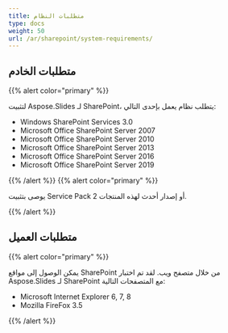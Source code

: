 ```yaml
---
title: متطلبات النظام
type: docs
weight: 50
url: /ar/sharepoint/system-requirements/
---
```


## **متطلبات الخادم**
{{% alert color="primary" %}} 

لتثبيت Aspose.Slides لـ SharePoint، يتطلب نظام يعمل بإحدى التالي:

- Windows SharePoint Services 3.0
- Microsoft Office SharePoint Server 2007
- Microsoft Office SharePoint Server 2010
- Microsoft Office SharePoint Server 2013
- Microsoft Office SharePoint Server 2016
- Microsoft Office SharePoint Server 2019

{{% /alert %}} {{% alert color="primary" %}} 

يوصى بتثبيت Service Pack 2 أو إصدار أحدث لهذه المنتجات.

{{% /alert %}} 
## **متطلبات العميل**
{{% alert color="primary" %}} 

يمكن الوصول إلى مواقع SharePoint من خلال متصفح ويب. لقد تم اختبار Aspose.Slides لـ SharePoint مع المتصفحات التالية:

- Microsoft Internet Explorer 6, 7, 8
- Mozilla FireFox 3.5

{{% /alert %}}